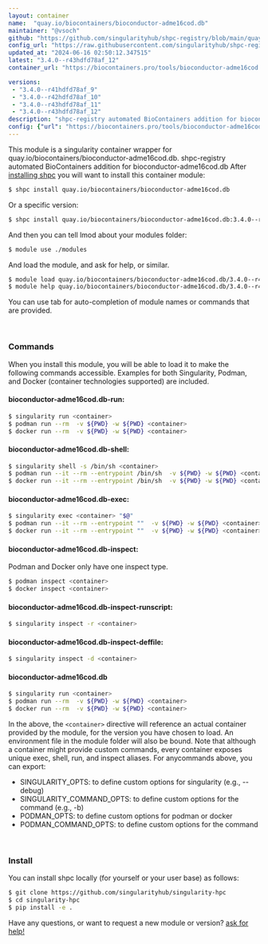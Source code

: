 ```yaml
---
layout: container
name:  "quay.io/biocontainers/bioconductor-adme16cod.db"
maintainer: "@vsoch"
github: "https://github.com/singularityhub/shpc-registry/blob/main/quay.io/biocontainers/bioconductor-adme16cod.db/container.yaml"
config_url: "https://raw.githubusercontent.com/singularityhub/shpc-registry/main/quay.io/biocontainers/bioconductor-adme16cod.db/container.yaml"
updated_at: "2024-06-16 02:50:12.347515"
latest: "3.4.0--r43hdfd78af_12"
container_url: "https://biocontainers.pro/tools/bioconductor-adme16cod.db"

versions:
 - "3.4.0--r41hdfd78af_9"
 - "3.4.0--r42hdfd78af_10"
 - "3.4.0--r43hdfd78af_11"
 - "3.4.0--r43hdfd78af_12"
description: "shpc-registry automated BioContainers addition for bioconductor-adme16cod.db"
config: {"url": "https://biocontainers.pro/tools/bioconductor-adme16cod.db", "maintainer": "@vsoch", "description": "shpc-registry automated BioContainers addition for bioconductor-adme16cod.db", "latest": {"3.4.0--r43hdfd78af_12": "sha256:c65d04049d62b35c4fe83620dd4c53e24511ef2ebcbd71573b32b48345a5c943"}, "tags": {"3.4.0--r41hdfd78af_9": "sha256:1b904438d6fcc54cdd1a90415a7ef38caf0971d4d48f9c8287874f700d944d45", "3.4.0--r42hdfd78af_10": "sha256:3053c7d666c48e337218f8fd458d2f72c5b2f25103131ba04ac526b6e88adea9", "3.4.0--r43hdfd78af_11": "sha256:0443a19a3871311391f1cd6f443a9d6bd23c9c3dc41c5f0da46d878055260fea", "3.4.0--r43hdfd78af_12": "sha256:c65d04049d62b35c4fe83620dd4c53e24511ef2ebcbd71573b32b48345a5c943"}, "docker": "quay.io/biocontainers/bioconductor-adme16cod.db"}
---
```


This module is a singularity container wrapper for quay.io/biocontainers/bioconductor-adme16cod.db.
shpc-registry automated BioContainers addition for bioconductor-adme16cod.db
After [installing shpc](#install) you will want to install this container module:


```bash
$ shpc install quay.io/biocontainers/bioconductor-adme16cod.db
```

Or a specific version:

```bash
$ shpc install quay.io/biocontainers/bioconductor-adme16cod.db:3.4.0--r43hdfd78af_12
```

And then you can tell lmod about your modules folder:

```bash
$ module use ./modules
```

And load the module, and ask for help, or similar.

```bash
$ module load quay.io/biocontainers/bioconductor-adme16cod.db/3.4.0--r43hdfd78af_12
$ module help quay.io/biocontainers/bioconductor-adme16cod.db/3.4.0--r43hdfd78af_12
```

You can use tab for auto-completion of module names or commands that are provided.

<br>

### Commands

When you install this module, you will be able to load it to make the following commands accessible.
Examples for both Singularity, Podman, and Docker (container technologies supported) are included.

#### bioconductor-adme16cod.db-run:

```bash
$ singularity run <container>
$ podman run --rm  -v ${PWD} -w ${PWD} <container>
$ docker run --rm  -v ${PWD} -w ${PWD} <container>
```

#### bioconductor-adme16cod.db-shell:

```bash
$ singularity shell -s /bin/sh <container>
$ podman run --it --rm --entrypoint /bin/sh  -v ${PWD} -w ${PWD} <container>
$ docker run --it --rm --entrypoint /bin/sh  -v ${PWD} -w ${PWD} <container>
```

#### bioconductor-adme16cod.db-exec:

```bash
$ singularity exec <container> "$@"
$ podman run --it --rm --entrypoint ""  -v ${PWD} -w ${PWD} <container> "$@"
$ docker run --it --rm --entrypoint ""  -v ${PWD} -w ${PWD} <container> "$@"
```

#### bioconductor-adme16cod.db-inspect:

Podman and Docker only have one inspect type.

```bash
$ podman inspect <container>
$ docker inspect <container>
```

#### bioconductor-adme16cod.db-inspect-runscript:

```bash
$ singularity inspect -r <container>
```

#### bioconductor-adme16cod.db-inspect-deffile:

```bash
$ singularity inspect -d <container>
```



#### bioconductor-adme16cod.db

```bash
$ singularity run <container>
$ podman run --rm  -v ${PWD} -w ${PWD} <container>
$ docker run --rm  -v ${PWD} -w ${PWD} <container>
```


In the above, the `<container>` directive will reference an actual container provided
by the module, for the version you have chosen to load. An environment file in the
module folder will also be bound. Note that although a container
might provide custom commands, every container exposes unique exec, shell, run, and
inspect aliases. For anycommands above, you can export:

 - SINGULARITY_OPTS: to define custom options for singularity (e.g., --debug)
 - SINGULARITY_COMMAND_OPTS: to define custom options for the command (e.g., -b)
 - PODMAN_OPTS: to define custom options for podman or docker
 - PODMAN_COMMAND_OPTS: to define custom options for the command

<br>

### Install

You can install shpc locally (for yourself or your user base) as follows:

```bash
$ git clone https://github.com/singularityhub/singularity-hpc
$ cd singularity-hpc
$ pip install -e .
```

Have any questions, or want to request a new module or version? [ask for help!](https://github.com/singularityhub/singularity-hpc/issues)